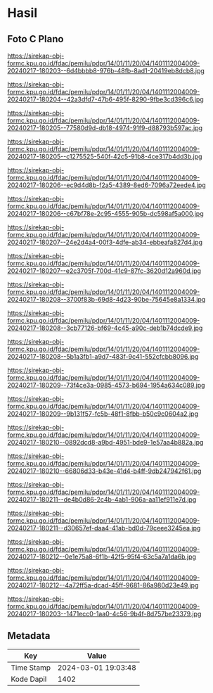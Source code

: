 # Hasil

## Foto C Plano

https://sirekap-obj-formc.kpu.go.id/fdac/pemilu/pdpr/14/01/11/20/04/1401112004009-20240217-180203--6d4bbbb8-976b-48fb-8ad1-20419eb8dcb8.jpg

https://sirekap-obj-formc.kpu.go.id/fdac/pemilu/pdpr/14/01/11/20/04/1401112004009-20240217-180204--42a3dfd7-47b6-495f-8290-9fbe3cd396c6.jpg

https://sirekap-obj-formc.kpu.go.id/fdac/pemilu/pdpr/14/01/11/20/04/1401112004009-20240217-180205--77580d9d-db18-4974-91f9-d88793b597ac.jpg

https://sirekap-obj-formc.kpu.go.id/fdac/pemilu/pdpr/14/01/11/20/04/1401112004009-20240217-180205--c1275525-540f-42c5-91b8-4ce317b4dd3b.jpg

https://sirekap-obj-formc.kpu.go.id/fdac/pemilu/pdpr/14/01/11/20/04/1401112004009-20240217-180206--ec9d4d8b-f2a5-4389-8ed6-7096a72eede4.jpg

https://sirekap-obj-formc.kpu.go.id/fdac/pemilu/pdpr/14/01/11/20/04/1401112004009-20240217-180206--c67bf78e-2c95-4555-905b-dc598af5a000.jpg

https://sirekap-obj-formc.kpu.go.id/fdac/pemilu/pdpr/14/01/11/20/04/1401112004009-20240217-180207--24e2d4a4-00f3-4dfe-ab34-ebbeafa827d4.jpg

https://sirekap-obj-formc.kpu.go.id/fdac/pemilu/pdpr/14/01/11/20/04/1401112004009-20240217-180207--e2c3705f-700d-41c9-87fc-3620d12a960d.jpg

https://sirekap-obj-formc.kpu.go.id/fdac/pemilu/pdpr/14/01/11/20/04/1401112004009-20240217-180208--3700f83b-69d8-4d23-90be-75645e8a1334.jpg

https://sirekap-obj-formc.kpu.go.id/fdac/pemilu/pdpr/14/01/11/20/04/1401112004009-20240217-180208--3cb77126-bf69-4c45-a90c-deb1b74dcde9.jpg

https://sirekap-obj-formc.kpu.go.id/fdac/pemilu/pdpr/14/01/11/20/04/1401112004009-20240217-180208--5b1a3fb1-a9d7-483f-9c41-552cfcbb8096.jpg

https://sirekap-obj-formc.kpu.go.id/fdac/pemilu/pdpr/14/01/11/20/04/1401112004009-20240217-180209--73f4ce3a-0985-4573-b694-1954a634c089.jpg

https://sirekap-obj-formc.kpu.go.id/fdac/pemilu/pdpr/14/01/11/20/04/1401112004009-20240217-180209--9b131f57-fc5b-48f1-8fbb-b50c9c0604a2.jpg

https://sirekap-obj-formc.kpu.go.id/fdac/pemilu/pdpr/14/01/11/20/04/1401112004009-20240217-180210--0892dcd8-a9bd-4951-bde9-1e57aa4b882a.jpg

https://sirekap-obj-formc.kpu.go.id/fdac/pemilu/pdpr/14/01/11/20/04/1401112004009-20240217-180210--66806d33-b43e-41d4-b4ff-9db247942f61.jpg

https://sirekap-obj-formc.kpu.go.id/fdac/pemilu/pdpr/14/01/11/20/04/1401112004009-20240217-180211--de4b0d86-2c4b-4ab1-906a-aa11ef911e7d.jpg

https://sirekap-obj-formc.kpu.go.id/fdac/pemilu/pdpr/14/01/11/20/04/1401112004009-20240217-180211--d30657ef-daa4-41ab-bd0d-79ceee3245ea.jpg

https://sirekap-obj-formc.kpu.go.id/fdac/pemilu/pdpr/14/01/11/20/04/1401112004009-20240217-180212--0e1e75a8-6f1b-42f5-95f4-63c5a7a1da6b.jpg

https://sirekap-obj-formc.kpu.go.id/fdac/pemilu/pdpr/14/01/11/20/04/1401112004009-20240217-180212--4a72ff5a-dcad-45ff-9681-86a980d23e49.jpg

https://sirekap-obj-formc.kpu.go.id/fdac/pemilu/pdpr/14/01/11/20/04/1401112004009-20240217-180203--1471ecc0-1aa0-4c56-9b4f-8d757be23379.jpg


## Metadata

| Key        | Value               |
| ---------- | ------------------- |
| Time Stamp | 2024-03-01 19:03:48 |
| Kode Dapil | 1402                |



